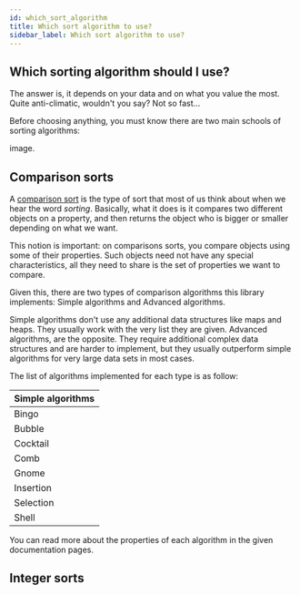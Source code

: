 ```yaml
---
id: which_sort_algorithm
title: Which sort algorithm to use?
sidebar_label: Which sort algorithm to use?
---
```


## Which sorting algorithm should I use?

The answer is, it depends on your data and on what you value the most. Quite anti-climatic, wouldn't you say?
Not so fast...

Before choosing anything, you must know there are two main schools of sorting algorithms:

image.

## Comparison sorts

A [comparison sort](https://en.wikipedia.org/wiki/Comparison_sort) is the type of sort that most of us think about when we hear the word *sorting*.
Basically, what it does is it compares two different objects on a property, and then returns the object who is bigger or smaller depending on what we want.

This notion is important: on comparisons sorts, you compare objects using some of their properties. Such objects need not have any special characteristics, all they need to share is the set of properties we want to compare.

Given this, there are two types of comparison algorithms this library implements: Simple algorithms and Advanced algorithms.

Simple algorithms don't use any additional data structures like maps and heaps. They usually work with the very list they are given.
Advanced algorithms, are the opposite. They require additional complex data structures and are harder to implement, but they usually outperform simple algorithms for very large data sets in most cases.

The list of algorithms implemented for each type is as follow:

| Simple algorithms |
| :---------------  |
| Bingo             |
| Bubble            |
| Cocktail          |
| Comb              |
| Gnome             |
| Insertion         |
| Selection         |
| Shell             |

You can read more about the properties of each algorithm in the given documentation pages.

## Integer sorts
